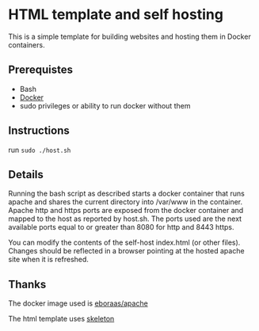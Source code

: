 # HTML template and self hosting 

This is a simple template for building websites and hosting them in Docker containers. 

## Prerequistes 

- Bash 
- [Docker](https://www.docker.com/)
- sudo privileges or ability to run docker without them 

## Instructions

run `sudo ./host.sh`

## Details

Running the bash script as described starts a docker container that runs apache and shares the current directory into /var/www in the container. Apache http and https ports are exposed from the docker container and mapped to the host as reported by host.sh. The ports used are the next available ports equal to or greater than 8080 for http and 8443 https. 

You can modify the contents of the self-host index.html (or other files). Changes should be reflected in a browser pointing at the hosted apache site when it is refreshed.  

## Thanks 

The docker image used is [eboraas/apache](https://registry.hub.docker.com/u/eboraas/apache/) 

The html template uses [skeleton](http://getskeleton.com/)
 
